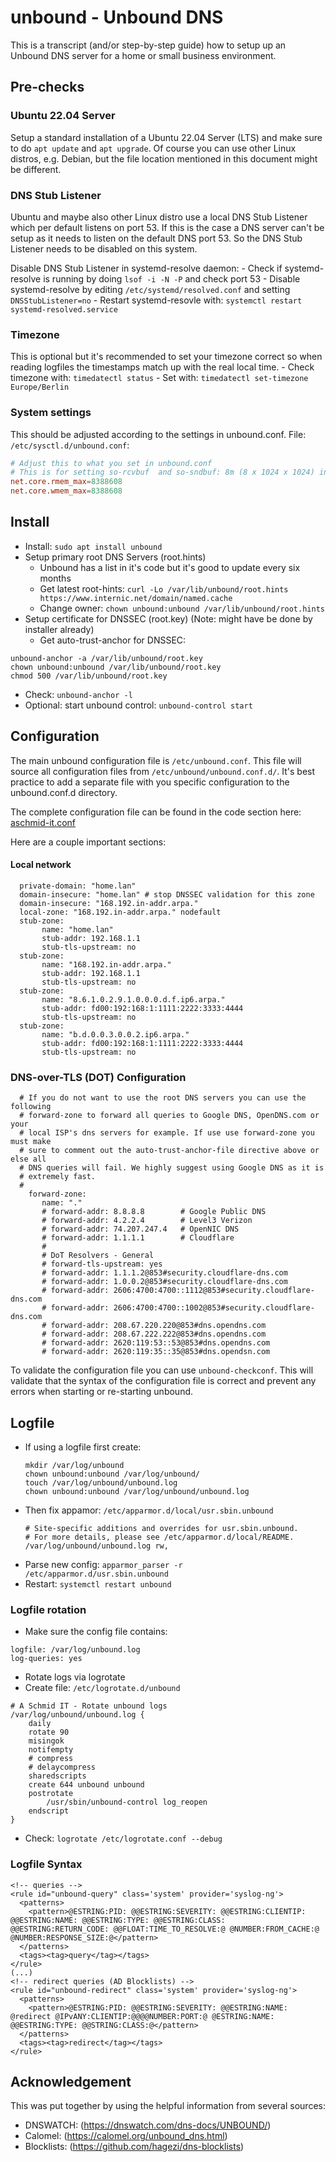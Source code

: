 # unbound - Unbound DNS
This is a transcript (and/or step-by-step guide) how to setup up an Unbound DNS server for a home or small business environment.

## Pre-checks
### Ubuntu 22.04 Server
Setup a standard installation of a Ubuntu 22.04 Server (LTS) and make sure to do `apt update` and `apt upgrade`. Of course you can use other Linux distros, e.g. Debian, but the file location mentioned in this document might be different.

### DNS Stub Listener
Ubuntu and maybe also other Linux distro use a local DNS Stub Listener which per default listens on port 53. If this is the case a DNS server can't be setup as it needs to listen on the default DNS port 53. So the DNS Stub Listener needs to be disabled on this system.

Disable DNS Stub Listener in systemd-resolve daemon:
	- Check if systemd-resolve is running by doing `lsof -i -N -P` and check port 53
	- Disable systemd-resolve by editing `/etc/systemd/resolved.conf` and setting `DNSStubListener=no`
	- Restart systemd-resovle with: `systemctl restart systemd-resolved.service`

### Timezone
This is optional but it's recommended to set your timezone correct so when reading logfiles the timestamps match up with the real local time.
	- Check timezone with: `timedatectl status`
	- Set with: `timedatectl set-timezone Europe/Berlin`

### System settings 
This should be adjusted according to the settings in unbound.conf.
File: `/etc/sysctl.d/unbound.conf`:
```conf
# Adjust this to what you set in unbound.conf
# This is for setting so-rcvbuf  and so-sndbuf: 8m (8 x 1024 x 1024) in bytes
net.core.rmem_max=8388608
net.core.wmem_max=8388608
```

## Install
- Install: `sudo apt install unbound`
- Setup primary root DNS Servers (root.hints)
    - Unbound has a list in it's code but it's good to update every six months
    - Get latest root-hints: `curl -Lo /var/lib/unbound/root.hints https://www.internic.net/domain/named.cache`
    - Change owner: `chown unbound:unbound /var/lib/unbound/root.hints`
- Setup certificate for DNSSEC (root.key) (Note: might have be done by installer already)
  - Get auto-trust-anchor for DNSSEC: 
```shell
unbound-anchor -a /var/lib/unbound/root.key
chown unbound:unbound /var/lib/unbound/root.key
chmod 500 /var/lib/unbound/root.key
```
   - Check: `unbound-anchor -l` 
- Optional: start unbound control: `unbound-control start`

## Configuration
The main unbound configuration file is `/etc/unbound.conf`. This file will source all configuration files from `/etc/unbound/unbound.conf.d/`. It's best practice to add a separate file with you specific configuration to the unbound.conf.d directory.

The complete configuration file can be found in the code section here: [aschmid-it.conf](etc/unbound/unbound.conf.d/aschmid-it.conf)

Here are a couple important sections:

#### Local network
```
  private-domain: "home.lan"
  domain-insecure: "home.lan" # stop DNSSEC validation for this zone
  domain-insecure: "168.192.in-addr.arpa."
  local-zone: "168.192.in-addr.arpa." nodefault
  stub-zone:
       name: "home.lan"
       stub-addr: 192.168.1.1
       stub-tls-upstream: no
  stub-zone:
       name: "168.192.in-addr.arpa."
       stub-addr: 192.168.1.1
       stub-tls-upstream: no
  stub-zone:
       name: "8.6.1.0.2.9.1.0.0.0.d.f.ip6.arpa."
       stub-addr: fd00:192:168:1:1111:2222:3333:4444
       stub-tls-upstream: no
  stub-zone:
       name: "b.d.0.0.3.0.0.2.ip6.arpa."
       stub-addr: fd00:192:168:1:1111:2222:3333:4444
       stub-tls-upstream: no
```

### DNS-over-TLS (DOT) Configuration
```
  # If you do not want to use the root DNS servers you can use the following
  # forward-zone to forward all queries to Google DNS, OpenDNS.com or your
  # local ISP's dns servers for example. If use use forward-zone you must make
  # sure to comment out the auto-trust-anchor-file directive above or else all
  # DNS queries will fail. We highly suggest using Google DNS as it is
  # extremely fast.
  #
    forward-zone:
       name: "."
       # forward-addr: 8.8.8.8        # Google Public DNS
       # forward-addr: 4.2.2.4        # Level3 Verizon
       # forward-addr: 74.207.247.4   # OpenNIC DNS
       # forward-addr: 1.1.1.1        # Cloudflare
       # 
       # DoT Resolvers - General
       # forward-tls-upstream: yes
       # forward-addr: 1.1.1.2@853#security.cloudflare-dns.com
       # forward-addr: 1.0.0.2@853#security.cloudflare-dns.com
       # forward-addr: 2606:4700:4700::1112@853#security.cloudflare-dns.com
       # forward-addr: 2606:4700:4700::1002@853#security.cloudflare-dns.com
       # forward-addr: 208.67.220.220@853#dns.opendns.com
       # forward-addr: 208.67.222.222@853#dns.opendns.com 
       # forward-addr: 2620:119:53::53@853#dns.opendns.com
       # forward-addr: 2620:119:35::35@853#dns.opendsn.com
```


To validate the configuration file you can use `unbound-checkconf`. This will validate that the syntax of the configuration file is correct and prevent any errors when starting or re-starting unbound.

## Logfile
- If using a logfile first create:
  ```
  mkdir /var/log/unbound
  chown unbound:unbound /var/log/unbound/
  touch /var/log/unbound/unbound.log
  chown unbound:unbound /var/log/unbound/unbound.log
  ```
- Then fix appamor:
  `/etc/apparmor.d/local/usr.sbin.unbound`
  ```
  # Site-specific additions and overrides for usr.sbin.unbound.
  # For more details, please see /etc/apparmor.d/local/README.
  /var/log/unbound/unbound.log rw,
  ```
- Parse new config: `apparmor_parser -r /etc/apparmor.d/usr.sbin.unbound`
- Restart: `systemctl restart unbound`

### Logfile rotation
- Make sure the config file contains:
```
logfile: /var/log/unbound.log
log-queries: yes
```
- Rotate logs via logrotate
- Create file: `/etc/logrotate.d/unbound`
```
# A Schmid IT - Rotate unbound logs
/var/log/unbound/unbound.log {
    daily
    rotate 90
    misingok
    notifempty
    # compress
    # delaycompress
    sharedscripts
    create 644 unbound unbound
    postrotate
        /usr/sbin/unbound-control log_reopen
    endscript
}
```
- Check: `logrotate /etc/logrotate.conf --debug`

### Logfile Syntax
```
<!-- queries -->
<rule id="unbound-query" class='system' provider='syslog-ng'>
  <patterns>
    <pattern>@ESTRING:PID: @@ESTRING:SEVERITY: @@ESTRING:CLIENTIP: @@ESTRING:NAME: @@ESTRING:TYPE: @@ESTRING:CLASS: @@ESTRING:RETURN_CODE: @@FLOAT:TIME_TO_RESOLVE:@ @NUMBER:FROM_CACHE:@ @NUMBER:RESPONSE_SIZE:@</pattern>
  </patterns>
  <tags><tag>query</tag></tags>
</rule>
(...)
<!-- redirect queries (AD Blocklists) -->
<rule id="unbound-redirect" class='system' provider='syslog-ng'>
  <patterns>
    <pattern>@ESTRING:PID: @@ESTRING:SEVERITY: @@ESTRING:NAME: @redirect @IPvANY:CLIENTIP:@@@@NUMBER:PORT:@ @ESTRING:NAME: @@ESTRING:TYPE: @@STRING:CLASS:@</pattern>
  </patterns>
  <tags><tag>redirect</tag></tags>
</rule>
```

## Acknowledgement
This was put together by using the helpful information from several sources:
- DNSWATCH: (https://dnswatch.com/dns-docs/UNBOUND/)
- Calomel: (https://calomel.org/unbound_dns.html)
- Blocklists: (https://github.com/hagezi/dns-blocklists)
